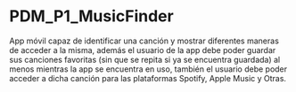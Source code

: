 # PDM_P1_MusicFinder
App móvil capaz de identificar una canción y mostrar diferentes maneras de acceder a la misma, además el usuario de la app debe poder guardar sus canciones favoritas (sin que se repita si ya se encuentra guardada) al menos mientras la app se encuentra en uso, también el usuario debe poder acceder a dicha canción para las plataformas Spotify, Apple Music y Otras.
